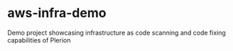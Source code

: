 # aws-infra-demo
Demo project showcasing infrastructure as code scanning and code fixing capabilities of Plerion
